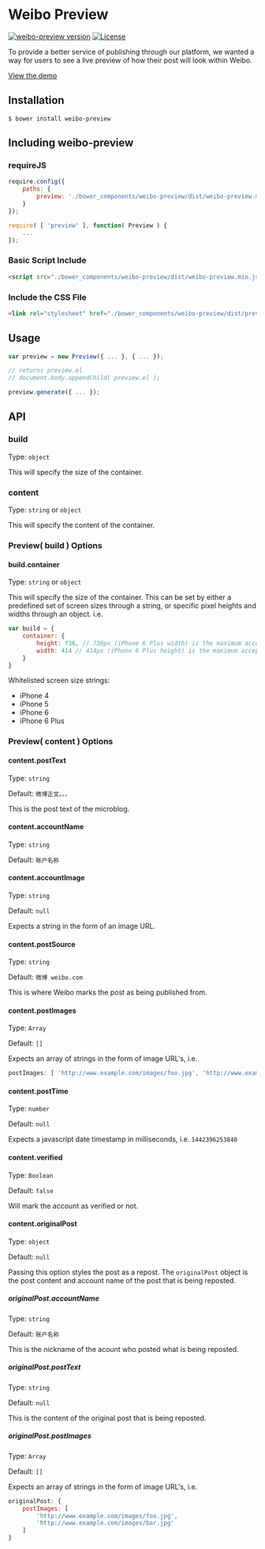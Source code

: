 # Weibo Preview
[![weibo-preview version](https://img.shields.io/badge/weibo--preview-v1.0.28-brightgreen.svg)](https://github.com/mailmangroup/weibo-preview/) [![License](http://img.shields.io/badge/License-MIT-blue.svg)](http://opensource.org/licenses/MIT)

To provide a better service of publishing through our platform, we wanted a way for users to see a live preview of how their post will look within Weibo.

[View the demo](https://github.com/mailmangroup/weibo-preview)

## Installation
```
$ bower install weibo-preview
```

## Including weibo-preview

### requireJS
```javascript
require.config({
    paths: {
        preview: './bower_components/weibo-preview/dist/weibo-preview.min'
    }
});

require( [ 'preview' ], function( Preview ) {
    ...
});
```
### Basic Script Include
```html
<script src="./bower_components/weibo-preview/dist/weibo-preview.min.js"></script>
```

### Include the CSS File
```html
<link rel="stylesheet" href="./bower_components/weibo-preview/dist/preview.css">
```

## Usage

```javascript
var preview = new Preview({ ... }, { ... });

// returns preview.el
// document.body.appendChild( preview.el );

preview.generate({ ... });
```

## API

### build

Type: `object`

This will specify the size of the container.

### content

Type: `string` or `object`

This will specify the content of the container.

### Preview( build ) Options

#### build.container

Type: `string` or `object`

This will specify the size of the container. This can be set by either a predefined set of screen sizes through a string, or specific pixel heights and widths through an object. i.e.

```javascript
var build = {
    container: {
        height: 736, // 736px (iPhone 6 Plus width) is the maximum accepted height
        width: 414 // 414px (iPhone 6 Plus height) is the maximum accepted width
    }
}
```

Whitelisted screen size strings:
- iPhone 4
- iPhone 5
- iPhone 6
- iPhone 6 Plus

### Preview( content ) Options
#### content.postText
Type: `string`

Default: `微博正文。。。`

This is the post text of the microblog.

#### content.accountName

Type: `string`

Default: `账户名称`

#### content.accountImage

Type: `string`

Default: `null`

Expects a string in the form of an image URL.

#### content.postSource

Type: `string`

Default: `微博 weibo.com`

This is where Weibo marks the post as being published from.

#### content.postImages

Type: `Array`

Default: `[]`

Expects an array of strings in the form of image URL's, i.e.
```javascript
postImages: [ 'http://www.example.com/images/foo.jpg', 'http://www.example.com/images/bar.jpg' ]
```

#### content.postTime

Type: `number`

Default: `null`

Expects a javascript date timestamp in milliseconds, i.e. `1442396253840`

#### content.verified

Type: `Boolean`

Default: `false`

Will mark the account as verified or not.

#### content.originalPost

Type: `object`

Default: `null`

Passing this option styles the post as a repost. The `originalPost` object is the post content and account name of the post that is being reposted.

##### originalPost.accountName

Type: `string`

Default: `账户名称`

This is the nickname of the acount who posted what is being reposted.

##### originalPost.postText

Type: `string`

Default: `null`

This is the content of the original post that is being reposted.

##### originalPost.postImages

Type: `Array`

Default: `[]`

Expects an array of strings in the form of image URL's, i.e.
```javascript
originalPost: {
	postImages: [
		'http://www.example.com/images/foo.jpg',
		'http://www.example.com/images/bar.jpg'
	]
}
```

